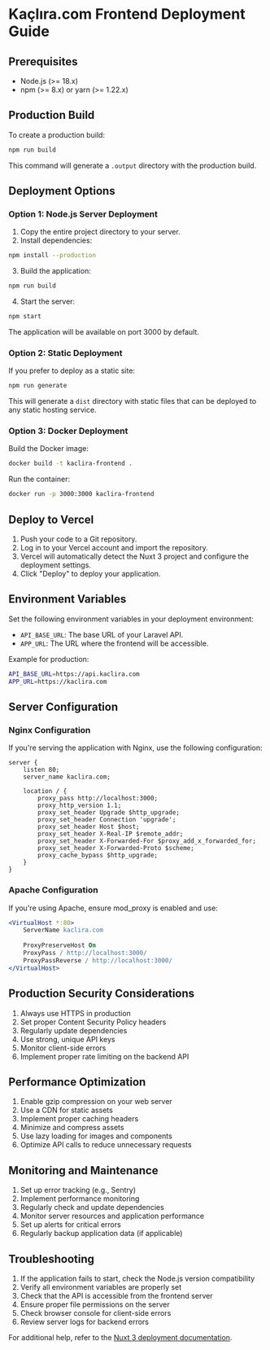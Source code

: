 # Kaçlıra.com Frontend Deployment Guide

## Prerequisites

- Node.js (>= 18.x)
- npm (>= 8.x) or yarn (>= 1.22.x)

## Production Build

To create a production build:

```bash
npm run build
```

This command will generate a `.output` directory with the production build.

## Deployment Options

### Option 1: Node.js Server Deployment

1. Copy the entire project directory to your server.
2. Install dependencies:

```bash
npm install --production
```

3. Build the application:

```bash
npm run build
```

4. Start the server:

```bash
npm start
```

The application will be available on port 3000 by default.

### Option 2: Static Deployment

If you prefer to deploy as a static site:

```bash
npm run generate
```

This will generate a `dist` directory with static files that can be deployed to any static hosting service.

### Option 3: Docker Deployment

Build the Docker image:

```bash
docker build -t kaclira-frontend .
```

Run the container:

```bash
docker run -p 3000:3000 kaclira-frontend
```

## Deploy to Vercel

1. Push your code to a Git repository.
2. Log in to your Vercel account and import the repository.
3. Vercel will automatically detect the Nuxt 3 project and configure the deployment settings.
4. Click "Deploy" to deploy your application.

## Environment Variables

Set the following environment variables in your deployment environment:

- `API_BASE_URL`: The base URL of your Laravel API.
- `APP_URL`: The URL where the frontend will be accessible.

Example for production:

```bash
API_BASE_URL=https://api.kaclira.com
APP_URL=https://kaclira.com
```

## Server Configuration

### Nginx Configuration

If you're serving the application with Nginx, use the following configuration:

```nginx
server {
    listen 80;
    server_name kaclira.com;
    
    location / {
        proxy_pass http://localhost:3000;
        proxy_http_version 1.1;
        proxy_set_header Upgrade $http_upgrade;
        proxy_set_header Connection 'upgrade';
        proxy_set_header Host $host;
        proxy_set_header X-Real-IP $remote_addr;
        proxy_set_header X-Forwarded-For $proxy_add_x_forwarded_for;
        proxy_set_header X-Forwarded-Proto $scheme;
        proxy_cache_bypass $http_upgrade;
    }
}
```

### Apache Configuration

If you're using Apache, ensure mod_proxy is enabled and use:

```apache
<VirtualHost *:80>
    ServerName kaclira.com
    
    ProxyPreserveHost On
    ProxyPass / http://localhost:3000/
    ProxyPassReverse / http://localhost:3000/
</VirtualHost>
```

## Production Security Considerations

1. Always use HTTPS in production
2. Set proper Content Security Policy headers
3. Regularly update dependencies
4. Use strong, unique API keys
5. Monitor client-side errors
6. Implement proper rate limiting on the backend API

## Performance Optimization

1. Enable gzip compression on your web server
2. Use a CDN for static assets
3. Implement proper caching headers
4. Minimize and compress assets
5. Use lazy loading for images and components
6. Optimize API calls to reduce unnecessary requests

## Monitoring and Maintenance

1. Set up error tracking (e.g., Sentry)
2. Implement performance monitoring
3. Regularly check and update dependencies
4. Monitor server resources and application performance
5. Set up alerts for critical errors
6. Regularly backup application data (if applicable)

## Troubleshooting

1. If the application fails to start, check the Node.js version compatibility
2. Verify all environment variables are properly set
3. Check that the API is accessible from the frontend server
4. Ensure proper file permissions on the server
5. Check browser console for client-side errors
6. Review server logs for backend errors

For additional help, refer to the [Nuxt 3 deployment documentation](https://nuxt.com/docs/getting-started/deployment).